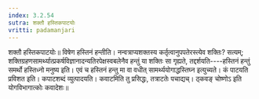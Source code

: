 ```yaml
---
index: 3.2.54
sutra: शक्तौ हस्तिकपाटयोः
vritti: padamanjari
---
```


 शक्तौ हस्तिकपाटयोः॥ विषेण हस्तिनं हन्तीति। नन्वत्राप्यशक्तस्य कर्तृत्वानुपपतेरस्त्येव शक्तिः? सत्यम्; शक्तिग्रहणसामर्थ्यात्प्रकर्षविज्ञानादन्यतिरपेक्षस्वबलेनैव हन्तुं या शक्तिः सा गृह्यते, तद्दर्शयति----हस्तिनं हन्तुं समर्थो हस्तिध्नो मनुष्य इति। एवं च हस्तिनं हन्तु मा वा वधीत् सामर्थ्ययोगाद्धस्तिघ्न इत्युच्यते।  कं पाटयति प्रविशत इति। कपाटशब्दं व्युत्पादयति। कवाटमिति तु प्रसिद्धः, तत्राटतेः पचाद्यच्। ठ्कवङ् चोष्णोऽ इति योगविभागात्कोः कवादेशः॥